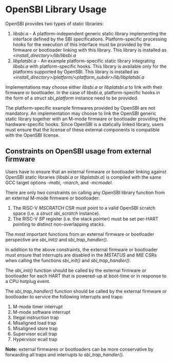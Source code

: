 OpenSBI Library Usage
=====================

OpenSBI provides two types of static libraries:

1. *libsbi.a* - A platform-independent generic static library implementing the
   interface defined by the SBI specifications. Platform-specific processing
   hooks for the execution of this interface must be provided by the firmware or
   bootloader linking with this library. This library is installed as
   *<install_directory>/lib/libsbi.a*
2. *libplatsbi.a* - An example platform-specific static library integrating
   *libsbi.a* with platform-specific hooks. This library is available only for
   the platforms supported by OpenSBI. This library is installed as
   *<install_directory>/platform/<platform_subdir>/lib/libplatsbi.a*

Implementations may choose either *libsbi.a* or *libplatsbi.a* to link with
their firmware or bootloader. In the case of *libsbi.a*, platform-specific
hooks in the form of a *struct sbi_platform* instance need to be provided.

The platform-specific example firmwares provided by OpenSBI are not mandatory.
An implementation may choose to link the OpenSBI generic static library together
with an M-mode firmware or bootloader providing the hardware-specific hooks.
Since OpenSBI is a statically linked library, users must ensure that the
license of these external components is compatible with the OpenSBI license.

Constraints on OpenSBI usage from external firmware
---------------------------------------------------

Users have to ensure that an external firmware or bootloader linking against
OpenSBI static libraries (*libsbi.a* or *libplatsbi.a*) is compiled with the
same GCC target options *-mabi*, *-march*, and *-mcmodel*.

There are only two constraints on calling any OpenSBI library function from an
external M-mode firmware or bootloader:

1. The RISC-V *MSCRATCH* CSR must point to a valid OpenSBI scratch space
   (i.e. a *struct sbi_scratch* instance).
2. The RISC-V *SP* register (i.e. the stack pointer) must be set per-HART
   pointing to distinct non-overlapping stacks.

The most important functions from an external firmware or bootloader
perspective are *sbi_init()* and *sbi_trap_handler()*.

In addition to the above constraints, the external firmware or bootloader must
ensure that interrupts are disabled in the *MSTATUS* and *MIE* CSRs when calling
the functions *sbi_init()* and *sbi_trap_handler()*.

The *sbi_init()* function should be called by the external firmware or
bootloader for each HART that is powered-up at boot-time or in response to a
CPU hotplug event.

The *sbi_trap_handler()* function should be called by the external firmware or
bootloader to service the following interrupts and traps:

1. M-mode timer interrupt
2. M-mode software interrupt
3. Illegal instruction trap
4. Misaligned load trap
5. Misaligned store trap
6. Supervisor ecall trap
7. Hypervisor ecall trap

**Note:** external firmwares or bootloaders can be more conservative by
forwarding all traps and interrupts to *sbi_trap_handler()*.
